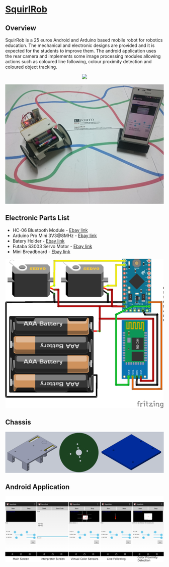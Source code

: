 # [SquirlRob](https://github.com/ee09115/squirlrob)

## Overview
SquirRob is a 25 euros Android and Arduino based mobile robot for robotics education. The mechanical and electronic designs are provided and it is expected for the students to improve them. The android application uses the rear camera and implements some image processing modules allowing actions such as coloured line following, colour proximity detection and coloured object tracking.

<p align="center">
<img src="doc/squirlrob.gif">
</p>

![chassis](doc/squirlrob.JPG)

## Electronic Parts List
* HC-06 Bluetooth Module - [Ebay link](https://www.ebay.com/itm/1PCS-Slave-HC-06-Wireless-Bluetooth-Transeiver-RF-Master-Module-for-Arduino/201415076859?epid=817572491&hash=item2ee5462bfb:g:6GgAAOxyCQ5TlsHx)
* Arduino Pro Mini 3V3@8MHz - [Ebay link](https://www.ebay.com/itm/1PCS-Mini-ATMEAG328-3-3V-8Mhz-Replace-ATmega128-For-Arduino-Pro-Mini-Compatible/152110232869?epid=596327179&hash=item236a79f525:g:xdIAAOSwP~tW3jZ6)
* Batery Holder - [Ebay link](https://www.ebay.com/itm/New-1PC-4-AAA-Battery-1-5V-Holder-Box-Case-Storage-DIY-Test-Study-Tool-Converter/201105132105?hash=item2ed2ccca49:g:JToAAOxyrx5TlX~P)
* Futaba S3003 Servo Motor - [Ebay link](https://www.ebay.com/itm/Big-Torque-Futaba-S3003-Servo-Motor-Metal-Gear-for-RC-Helicopter-Robot-Align-T-R/222649123161?epid=1774208731&hash=item33d6ec0159:g:P98AAOSwdIFXxjDN)
* Mini Breadboard - [Ebay link](https://www.ebay.com/itm/Mini-Solderless-Prototype-Breadboard-170-Tie-points-For-Arduino/302120030495?hash=item4657c1d11f:m:m9Q-FHQdL1vZfckqk3VsZpw)

![schematic](shematic/squirlrob_schematic_bb.png)

## Chassis
![chassis](doc/chassis.png)

## Android Application
![chassis](doc/app.png)

